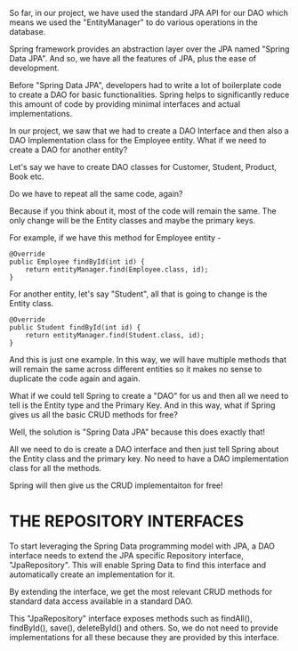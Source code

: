 So far, in our project, we have used the standard JPA API for our DAO which means we used the "EntityManager" to do various operations in the database.

Spring framework provides an abstraction layer over the JPA named "Spring Data JPA". And so, we have all the features of JPA, plus the ease of development.

Before "Spring Data JPA", developers had to write a lot of boilerplate code to create a DAO for basic functionalities. Spring helps to significantly reduce this amount of code by providing minimal interfaces and actual implementations.

In our project, we saw that we had to create a DAO Interface and then also a DAO Implementation class for the Employee entity. What if we need to create a DAO for another entity? 

Let's say we have to create DAO classes for Customer, Student, Product, Book etc.

Do we have to repeat all the same code, again?

Because if you think about it, most of the code will remain the same. The only change will be the Entity classes and maybe the primary keys.

For example, if we have this method for Employee entity - 

    @Override
    public Employee findById(int id) {
        return entityManager.find(Employee.class, id);
    }

For another entity, let's say "Student", all that is going to change is the Entity class.

    @Override
    public Student findById(int id) {
        return entityManager.find(Student.class, id);
    }

And this is just one example. In this way, we will have multiple methods that will remain the same across different entities so it makes no sense to duplicate the code again and again.

What if we could tell Spring to create a "DAO" for us and then all we need to tell is the Entity type and the Primary Key. And in this way, what if Spring gives us all the basic CRUD methods for free?

Well, the solution is "Spring Data JPA" because this does exactly that!

All we need to do is create a DAO interface and then just tell Spring about the Entity class and the primary key. No need to have a DAO implementation class for all the methods.

Spring will then give us the CRUD implementaiton for free!

# THE REPOSITORY INTERFACES

To start leveraging the Spring Data programming model with JPA, a DAO interface needs to extend the JPA specific Repository interface, "JpaRepository". This will enable Spring Data to find this interface and automatically create an implementation for it.

By extending the interface, we get the most relevant CRUD methods for standard data access available in a standard DAO.

This "JpaRepository" interface exposes methods such as findAll(), findById(), save(), deleteById() and others. So, we do not need to provide implementations for all these because they are provided by this interface.